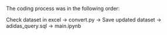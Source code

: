 The coding process was in the following order:

Check dataset in excel -> convert.py -> Save updated dataset -> adidas_query.sql -> main.ipynb